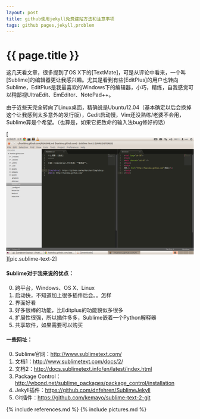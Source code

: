 ```yaml
---
layout: post
title: github使用jekyll免费建站方法和注意事项
tags: github pages,jekyll,problem
---
```


{{ page.title }}
================

这几天看文章，很多提到了OS X下的[TextMate]，可是从评论中看来，一个叫[Sublime]的编辑器更让我感兴趣。尤其是看到有些[EditPlus]的用户也转向Sublime，EditPlus是我最喜欢的Windows下的编辑器，小巧，精练，自我感觉可以稍鄙视UltraEdit、EmEditor、NotePad++。

由于近些天完全转向了Linux桌面，精确说是Ubuntu12.04（基本确定以后会换掉这个让我感到太多意外的发行版），Gedit启动慢，Vim还没熟练/老婆不会用，Sublime算是个希望。（也算是，如果它把致命的输入法bug修好的话）

[<img width="688px" src="/images/2012-08-20-sublime-text-2.png" alt="sublime text 2"/>][pic.sublime-text-2]

#### Sublime对于我来说的优点：

0.	跨平台，Windows、OS X、Linux
1.	启动快，不知道加上很多插件后会。。怎样
2.	界面好看
3.	好多很棒的功能，比Editplus的功能貌似多很多
4.	扩展性很强，所以插件多多，Sublime嵌着一个Python解释器
5.	共享软件，如果需要可以购买

#### 一些网址：

0.	Sublime官网：<http://www.sublimetext.com/>
1.	文档1：<http://www.sublimetext.com/docs/2/>
2.	文档2：<http://docs.sublimetext.info/en/latest/index.html>
3.	Package Control：<http://wbond.net/sublime_packages/package_control/installation>
4.	Jekyll插件：<https://github.com/dnfehren/SublimeJekyll>
5.	Git插件：<https://github.com/kemayo/sublime-text-2-git>



{% include references.md %}
{% include pictures.md %}
